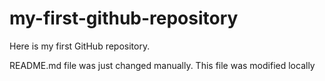 # my-first-github-repository
Here is my first GitHub repository.

README.md file was just changed manually. This file was modified locally
